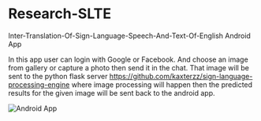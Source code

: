 # Research-SLTE
Inter-Translation-Of-Sign-Language-Speech-And-Text-Of-English Android App

In this app user can login with Google or Facebook. And choose an image from gallery or capture a photo then send it in the chat. That image will be sent to the python flask server https://github.com/kaxterzz/sign-language-processing-engine
where image processing will happen then the predicted results for the given image will be sent back to the android app. 

![Android App](https://i.imgur.com/CfphiCM.png)
